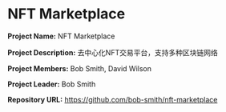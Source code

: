 # NFT Marketplace

**Project Name:**
NFT Marketplace

**Project Description:**
去中心化NFT交易平台，支持多种区块链网络

**Project Members:**
Bob Smith, David Wilson

**Project Leader:**
Bob Smith

**Repository URL:**
https://github.com/bob-smith/nft-marketplace